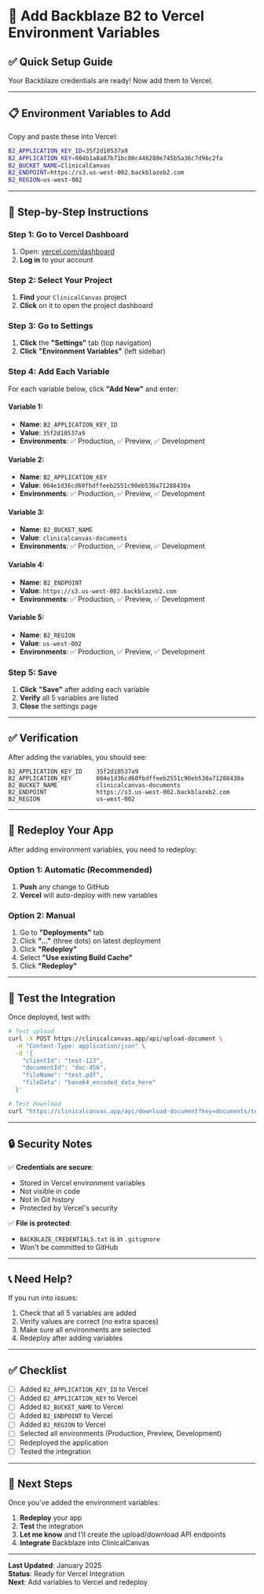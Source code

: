 # 🚀 Add Backblaze B2 to Vercel Environment Variables

## ✅ Quick Setup Guide

Your Backblaze credentials are ready! Now add them to Vercel.

---

## 📋 Environment Variables to Add

Copy and paste these into Vercel:

```bash
B2_APPLICATION_KEY_ID=35f2d10537a9
B2_APPLICATION_KEY=004b1a8a87b71bc00c446280e745b5a36c7d96c2fa
B2_BUCKET_NAME=ClinicalCanvas
B2_ENDPOINT=https://s3.us-west-002.backblazeb2.com
B2_REGION=us-west-002
```

---

## 🔧 Step-by-Step Instructions

### Step 1: Go to Vercel Dashboard

1. Open: [vercel.com/dashboard](https://vercel.com/dashboard)
2. **Log in** to your account

### Step 2: Select Your Project

1. **Find** your `ClinicalCanvas` project
2. **Click** on it to open the project dashboard

### Step 3: Go to Settings

1. **Click** the **"Settings"** tab (top navigation)
2. **Click** **"Environment Variables"** (left sidebar)

### Step 4: Add Each Variable

For each variable below, click **"Add New"** and enter:

#### Variable 1:
- **Name**: `B2_APPLICATION_KEY_ID`
- **Value**: `35f2d10537a9`
- **Environments**: ✅ Production, ✅ Preview, ✅ Development

#### Variable 2:
- **Name**: `B2_APPLICATION_KEY`
- **Value**: `004e1d36cd60fbdffeeb2551c90eb530a71288430a`
- **Environments**: ✅ Production, ✅ Preview, ✅ Development

#### Variable 3:
- **Name**: `B2_BUCKET_NAME`
- **Value**: `clinicalcanvas-documents`
- **Environments**: ✅ Production, ✅ Preview, ✅ Development

#### Variable 4:
- **Name**: `B2_ENDPOINT`
- **Value**: `https://s3.us-west-002.backblazeb2.com`
- **Environments**: ✅ Production, ✅ Preview, ✅ Development

#### Variable 5:
- **Name**: `B2_REGION`
- **Value**: `us-west-002`
- **Environments**: ✅ Production, ✅ Preview, ✅ Development

### Step 5: Save

1. **Click** **"Save"** after adding each variable
2. **Verify** all 5 variables are listed
3. **Close** the settings page

---

## ✅ Verification

After adding the variables, you should see:

```
B2_APPLICATION_KEY_ID    35f2d10537a9
B2_APPLICATION_KEY       004e1d36cd60fbdffeeb2551c90eb530a71288430a
B2_BUCKET_NAME           clinicalcanvas-documents
B2_ENDPOINT              https://s3.us-west-002.backblazeb2.com
B2_REGION                us-west-002
```

---

## 🔄 Redeploy Your App

After adding environment variables, you need to redeploy:

### Option 1: Automatic (Recommended)
1. **Push** any change to GitHub
2. **Vercel** will auto-deploy with new variables

### Option 2: Manual
1. Go to **"Deployments"** tab
2. Click **"..."** (three dots) on latest deployment
3. Click **"Redeploy"**
4. Select **"Use existing Build Cache"**
5. Click **"Redeploy"**

---

## 🧪 Test the Integration

Once deployed, test with:

```bash
# Test upload
curl -X POST https://clinicalcanvas.app/api/upload-document \
  -H "Content-Type: application/json" \
  -d '{
    "clientId": "test-123",
    "documentId": "doc-456",
    "fileName": "test.pdf",
    "fileData": "base64_encoded_data_here"
  }'

# Test download
curl "https://clinicalcanvas.app/api/download-document?key=documents/test-123/doc-456/test.pdf"
```

---

## 🔒 Security Notes

✅ **Credentials are secure**:
- Stored in Vercel environment variables
- Not visible in code
- Not in Git history
- Protected by Vercel's security

✅ **File is protected**:
- `BACKBLAZE_CREDENTIALS.txt` is in `.gitignore`
- Won't be committed to GitHub

---

## 📞 Need Help?

If you run into issues:
1. Check that all 5 variables are added
2. Verify values are correct (no extra spaces)
3. Make sure all environments are selected
4. Redeploy after adding variables

---

## ✅ Checklist

- [ ] Added `B2_APPLICATION_KEY_ID` to Vercel
- [ ] Added `B2_APPLICATION_KEY` to Vercel
- [ ] Added `B2_BUCKET_NAME` to Vercel
- [ ] Added `B2_ENDPOINT` to Vercel
- [ ] Added `B2_REGION` to Vercel
- [ ] Selected all environments (Production, Preview, Development)
- [ ] Redeployed the application
- [ ] Tested the integration

---

## 🎉 Next Steps

Once you've added the environment variables:

1. **Redeploy** your app
2. **Test** the integration
3. **Let me know** and I'll create the upload/download API endpoints
4. **Integrate** Backblaze into ClinicalCanvas

---

**Last Updated**: January 2025  
**Status**: Ready for Vercel Integration  
**Next**: Add variables to Vercel and redeploy

